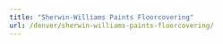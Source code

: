 ```yaml
---
title: "Sherwin-Williams Paints Floorcovering"
url: /denver/sherwin-williams-paints-floorcovering/
---
```

